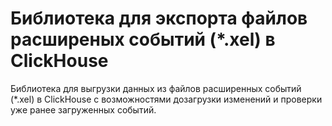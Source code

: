 # Библиотека для экспорта файлов расширеных событий (*.xel) в ClickHouse

Библиотека для выгрузки данных из файлов расширенных событий (*.xel) в ClickHouse с возможностями дозагрузки изменений и проверки уже ранее загруженных событий.